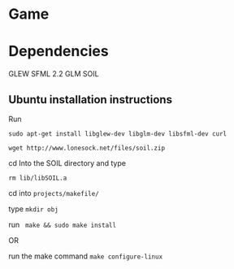 # Game

# Dependencies
GLEW
SFML 2.2
GLM
SOIL

## Ubuntu installation instructions
Run

```sudo apt-get install libglew-dev libglm-dev libsfml-dev curl```

```wget http://www.lonesock.net/files/soil.zip```

cd Into the SOIL directory and type

```rm lib/libSOIL.a```

cd into ```projects/makefile/```

type ```mkdir obj```

run ``` make && sudo make install```

OR

run the make command ```make configure-linux```
